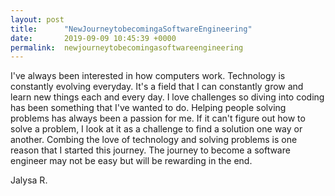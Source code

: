 ```yaml
---
layout: post
title:      "NewJourneytobecomingaSoftwareEngineering"
date:       2019-09-09 10:45:39 +0000
permalink:  newjourneytobecomingasoftwareengineering
---
```



I've always been interested in how computers work. Technology is constantly evolving everyday. It's a field that I can constantly grow and learn new things each and every day. I love challenges so diving into coding has been something that I've wanted to do. Helping people solving problems has always been a passion for me. If it can't figure out how to solve a problem, I look at it as a challenge to find a solution one way or another. Combing the love of technology and solving problems is one reason that I started this journey. The journey to become a software engineer may not be easy but will be rewarding in the end.


Jalysa R.
